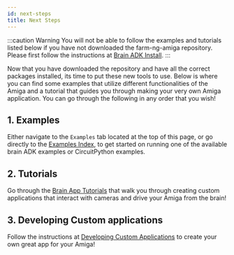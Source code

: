 ```yaml
---
id: next-steps
title: Next Steps
---
```


:::caution Warning
You will not be able to follow the examples and tutorials listed
below if you have not downloaded the farm-ng-amiga repository.
Please first follow the instructions at [Brain ADK Install](/docs/brain/brain-install.md).
:::

Now that you have downloaded the repository and have all the
correct packages installed, its time to put these new tools to
use. Below is where you can find some examples that utilize
different functionalities of the Amiga and a tutorial that guides
you through making your very own Amiga application. You can go
through the following in any order that you wish!

## 1. Examples

Either navigate to the `Examples` tab located at the top of this
page, or go directly to the
[Examples Index](/docs/examples/examples_index.md),
to get started on running one of the available brain ADK examples
or CircuitPython examples.

## 2. Tutorials

Go through the
[Brain App Tutorials](/docs/examples/examples-index#brain-app-tutorials) that walk you through
creating custom applications that interact with cameras and drive
your Amiga from the brain!

## 3. Developing Custom applications

Follow the instructions at
[Developing Custom Applications](custom-applications.mdx)
to create your own great app for your Amiga!
